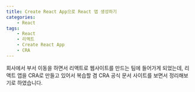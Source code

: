 ```yaml
---
title: Create React App으로 React 앱 생성하기
categories:
    - React
tags:
    - React
    - 리액트
    - Create React App
    - CRA
---
```

회사에서 부서 이동을 하면서 리액트로 웹사이트를 만드는 팀에 들어가게 되었는데, 리액트 앱을 CRA로 만들고 있어서 복습할 겸 CRA 공식 문서 사이트를 보면서 정리해보기로 하였습니다.